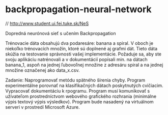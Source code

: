 # backpropagation-neural-network

// http://www.student.ui.fei.tuke.sk/NeS

Dopredná neurónová sieť s učením Backpropagation

Trénovacie dáta obsahujú dva podaresáre: banana a spiral. V oboch je niekoľko trénovacích množín, ktoré sú doplnené aj grafmi dát. Tieto dáta skúžia na testovanie správnosti vašej implementácie. Požaduje sa, aby ste svoju aplikáciu natrénovali a v dokumentácií popísali min. na dátach banana_1, aspoň na jednej ľubovoľnej množine z adresáru spiral a na jednej množine označenej ako data_x.csv.

Zadanie: Naprogramovať metódu spätného šírenia chyby. Program experimentálne porovnať na klasifikačných dátach poskytnutých cvičiacim. Vypracovať dokumentáciu k rpogramu. Program musí komunikovať s užívateľom prostredníctvom webového grafického rozhrania (minimálne výpis textový výpis výsledkov). Program bude nasadený na virtuálnom serveri v prostredí Microsoft Azure.

